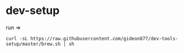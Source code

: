 dev-setup
============
run => 
```
curl -sL https://raw.githubusercontent.com/gideon877/dev-tools-setup/master/brew.sh | sh
```
